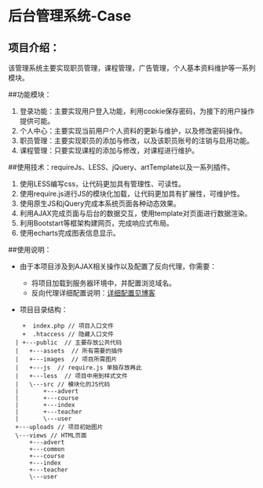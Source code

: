 # 后台管理系统-Case

## 项目介绍：
该管理系统主要实现职员管理，课程管理，广告管理，个人基本资料维护等一系列模块。

##功能模块：
1. 登录功能：主要实现用户登入功能，利用cookie保存密码，为接下的用户操作提供可能。
2. 个人中心：主要实现当前用户个人资料的更新与维护，以及修改密码操作。
3. 职员管理：主要实现职员的添加与修改，以及该职员账号的注销与启用功能。
4. 课程管理：只要实现课程的添加与修改，对课程进行维护。

##使用技术：requireJs、LESS、jQuery、artTemplate以及一系列插件。
1. 使用LESS编写css，让代码更加具有管理性、可读性。
2. 使用require.js进行JS的模块化加载，让代码更加具有扩展性，可维护性。
3. 使用原生JS和jQuery完成本系统页面各种动态效果。
4. 利用AJAX完成页面与后台的数据交互，使用template对页面进行数据渲染。
5. 利用Bootstart等框架构建网页，完成响应式布局。
6. 使用echarts完成图表信息显示。

##使用说明：
* 由于本项目涉及到AJAX相关操作以及配置了反向代理，你需要：
  - 将项目加载到服务器环境中，并配置浏览域名。
  - 反向代理详细配置说明：[详细配置见博客](http://www.sayweb.top/apache-reverse-proxy.html)

* 项目目录结构：
```
    +  index.php // 项目入口文件
    +  .htaccess // 隐藏入口文件
  | +---public  // 主要存放公共代码
  |   +---assets  // 所有需要的插件
  |   +---images  // 项目所需图片
  |   +---js  // require.js 单独存放再此
  |   +---less  // 项目中用到样式文件
  |   \---src // 模块化的JS代码
  |       +---advert
  |       +---course
  |       +---index
  |       +---teacher
  |       \---user
  +---uploads // 项目初始图片
  \---views // HTML页面
      +---advert
      +---common
      +---course
      +---index
      +---teacher
      \---user
```
